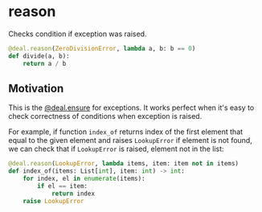 # reason

Checks condition if exception was raised.

```python
@deal.reason(ZeroDivisionError, lambda a, b: b == 0)
def divide(a, b):
    return a / b
```

## Motivation

This is the [@deal.ensure](./ensure.html) for exceptions. It works perfect when it's easy to check correctness of conditions when exception is raised.

For example, if function `index_of` returns index of the first element that equal to the given element and raises `LookupError` if element is not found, we can check that if `LookupError` is raised, element not in the list:

```python
@deal.reason(LookupError, lambda items, item: item not in items)
def index_of(items: List[int], item: int) -> int:
    for index, el in enumerate(items):
        if el == item:
            return index
    raise LookupError
```
